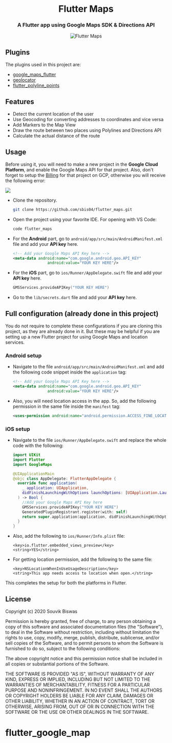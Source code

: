 <h1 align="center">Flutter Maps</h4>

<h3 align="center">A Flutter app using Google Maps SDK & Directions API</h4>

<p align="center">
  <img src="https://github.com/sbis04/flutter_maps/raw/master/screenshots/map_view.png" alt="Flutter Maps" />
</p>

## Plugins

The plugins used in this project are:

* [google_maps_flutter](https://pub.dev/packages/google_maps_flutter)
* [geolocator](https://pub.dev/packages/geolocator)
* [flutter_polyline_points](https://pub.dev/packages/flutter_polyline_points)

## Features

* Detect the current location of the user
* Use Geocoding for converting addresses to coordinates and vice versa
* Add Markers to the Map View
* Draw the route between two places using Polylines and Directions API
* Calculate the actual distance of the route

## Usage

Before using it, you will need to make a new project in the **Google Cloud Platform**, and enable the Google Maps API for that project. Also, don't forget to setup the [Billing](https://console.cloud.google.com/project/_/billing/enable) for that project on GCP, otherwise you will receive the following error:

![](https://github.com/sbis04/flutter_maps/raw/master/screenshots/billing_error.png)

* Clone the repository.
  
  ```bash
  git clone https://github.com/sbis04/flutter_maps.git
  ```

* Open the project using your favorite IDE. For opening with VS Code:
  
  ```bash
  code flutter_maps
  ```

* For the **Android** part, go to `android/app/src/main/AndroidManifest.xml` file and add your **API key** here.
  
  ```xml
  <!-- Add your Google Maps API Key here -->
  <meta-data android:name="com.google.android.geo.API_KEY"
                 android:value="YOUR KEY HERE"/>
  ```

* For the **iOS** part, go to `ios/Runner/AppDelegate.swift` file and add your **API key** here.
  
  ```swift
  GMSServices.provideAPIKey("YOUR KEY HERE")
  ```
* Go to the `lib/secrets.dart` file and add your **API key** here.

<!-- > For more info regarding generating the **API key**, you can check out my article here. -->

## Full configuration (already done in this project)

You do not require to complete these configurations if you are cloning this project, as they are already done in it. But these may be helpful if you are setting up a new Flutter project for using Google Maps and location services.

### Android setup

* Navigate to the file `android/app/src/main/AndroidManifest.xml` and add the following code snippet inside the `application` tag:

   ```xml
   <!-- Add your Google Maps API Key here -->
   <meta-data android:name="com.google.android.geo.API_KEY"
                  android:value="YOUR KEY HERE"/>
   ```

* Also, you will need location access in the app. So, add the following permission in the same file inside the `manifest` tag:
  
  ```xml
  <uses-permission android:name="android.permission.ACCESS_FINE_LOCATION"/>
  ```

### iOS setup

* Navigate to the file `ios/Runner/AppDelegate.swift` and replace the whole code with the following:

   ```swift
   import UIKit
   import Flutter
   import GoogleMaps
   
   @UIApplicationMain
   @objc class AppDelegate: FlutterAppDelegate {
     override func application(
       _ application: UIApplication,
       didFinishLaunchingWithOptions launchOptions: [UIApplication.LaunchOptionsKey: Any]?
     ) -> Bool {
       //Add your Google Maps API Key here
       GMSServices.provideAPIKey("YOUR KEY HERE")
       GeneratedPluginRegistrant.register(with: self)
       return super.application(application, didFinishLaunchingWithOptions: launchOptions)
     }
   }
   ```

* Also, add the following to `ios/Runner/Info.plist` file:
  
  ```
  <key>io.flutter.embedded_views_preview</key>
  <string>YES</string>
  ```

* For getting location permission, add the following to the same file:
  
  ```
  <key>NSLocationWhenInUseUsageDescription</key>
  <string>This app needs access to location when open.</string>
  ```

This completes the setup for both the platforms in Flutter.

## License

Copyright (c) 2020 Souvik Biswas

Permission is hereby granted, free of charge, to any person obtaining a copy
of this software and associated documentation files (the "Software"), to deal
in the Software without restriction, including without limitation the rights
to use, copy, modify, merge, publish, distribute, sublicense, and/or sell
copies of the Software, and to permit persons to whom the Software is
furnished to do so, subject to the following conditions:

The above copyright notice and this permission notice shall be included in all
copies or substantial portions of the Software.

THE SOFTWARE IS PROVIDED "AS IS", WITHOUT WARRANTY OF ANY KIND, EXPRESS OR
IMPLIED, INCLUDING BUT NOT LIMITED TO THE WARRANTIES OF MERCHANTABILITY,
FITNESS FOR A PARTICULAR PURPOSE AND NONINFRINGEMENT. IN NO EVENT SHALL THE
AUTHORS OR COPYRIGHT HOLDERS BE LIABLE FOR ANY CLAIM, DAMAGES OR OTHER
LIABILITY, WHETHER IN AN ACTION OF CONTRACT, TORT OR OTHERWISE, ARISING FROM,
OUT OF OR IN CONNECTION WITH THE SOFTWARE OR THE USE OR OTHER DEALINGS IN THE
SOFTWARE.
# flutter_google_map

